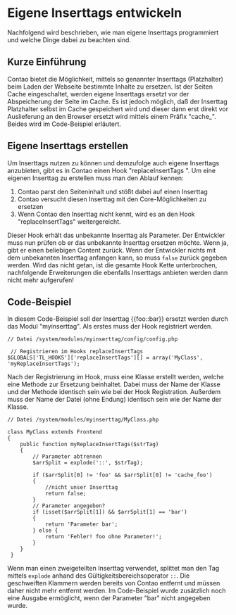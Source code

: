 # Eigene Inserttags entwickeln

Nachfolgend wird beschrieben, wie man eigene Inserttags programmiert und
welche Dinge dabei zu beachten sind.


## Kurze Einführung 

Contao bietet die Möglichkeit, mittels so genannter Inserttags (Platzhalter)
beim Laden der Webseite bestimmte Inhalte zu ersetzen. Ist der Seiten Cache
eingeschaltet, werden eigene Inserttags ersetzt vor der Abspeicherung der
Seite im Cache.  Es ist jedoch möglich, daß der Inserttag Platzhalter selbst
im Cache  gespeichert wird und dieser dann erst direkt vor Auslieferung an den
Browser ersetzt wird mittels einem Präfix "cache_".   
Beides wird im Code-Beispiel erläutert.


## Eigene Inserttags erstellen  

Um Inserttags nutzen zu können und demzufolge auch eigene Inserttags
anzubieten, gibt es in Contao einen Hook "replaceInsertTags ". Um eine eigenen
Inserttag zu erstellen muss man den Ablauf kennen:

1. Contao parst den Seiteninhalt und stößt dabei auf einen Inserttag
2. Contao versucht diesen Inserttag mit den Core-Möglichkeiten zu ersetzen 
3. Wenn Contao den Inserttag nicht kennt, wird es an den Hook 
    "replaceInsertTags" weitergereicht.

Dieser Hook erhält das unbekannte Inserttag als Parameter. Der Entwickler
muss nun prüfen ob er das unbekannte Inserttag ersetzen möchte. Wenn ja, gibt
er einen beliebigen Content zurück. Wenn der Entwickler nichts mit dem
unbekannten Inserttag anfangen kann, so muss `false` zurück gegeben werden.
Wird das nicht getan, ist die gesamte Hook Kette unterbrochen, nachfolgende
Erweiterungen die ebenfalls Inserttags anbieten werden dann nicht mehr
aufgerufen!


## Code-Beispiel

In diesem Code-Beispiel soll der Inserttag {{foo::bar}} ersetzt werden durch
das Modul "myinserttag". Als erstes muss der Hook registriert werden.

``` {.php}
// Datei /system/modules/myinserttag/config/config.php
 
 // Registrieren im Hooks replaceInsertTags
$GLOBALS['TL_HOOKS']['replaceInsertTags'][] = array('MyClass', 'myReplaceInsertTags');
```

Nach der Registrierung im Hook, muss eine Klasse erstellt werden, welche eine
Methode zur Ersetzung beinhaltet. Dabei muss der Name der Klasse und der
Methode identisch sein wie bei der Hook Registration. Außerdem muss der Name
der Datei (ohne Endung) identisch sein wie der Name der Klasse.

``` {.php}
// Datei /system/modules/myinserttag/MyClass.php
 
class MyClass extends Frontend
{
    public function myReplaceInsertTags($strTag)
    {
        // Parameter abtrennen
        $arrSplit = explode('::', $strTag);
 
        if ($arrSplit[0] != 'foo' && $arrSplit[0] != 'cache_foo')
        {
            //nicht unser Inserttag
            return false;
        }
        // Parameter angegeben?
        if (isset($arrSplit[1]) && $arrSplit[1] == 'bar')
        {
            return 'Parameter bar';
        } else {
            return 'Fehler! foo ohne Parameter!';
        }
    }
 }
 ```

Wenn man einen zweigeteilten Inserttag verwendet, splittet man den Tag mittels
`explode` anhand des Gültigkeitsbereichsoperator  `::`.  Die geschweiften
Klammern werden bereits von Contao entfernt und müssen daher nicht mehr
entfernt werden. Im Code-Beispiel wurde zusätzlich noch eine Ausgabe
ermöglicht, wenn der Parameter "bar" nicht angegeben wurde.
